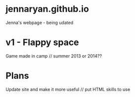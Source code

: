 jennaryan.github.io
===================
Jenna's webpage - being udated

v1 - Flappy space
===================
Game made in camp // summer 2013 or 2014??

Plans
===================
Update site and make it more useful // put HTML skills to use
